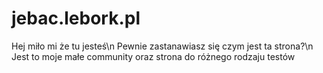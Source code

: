 # jebac.lebork.pl
Hej miło mi że tu jesteś\n
Pewnie zastanawiasz się czym jest ta strona?\n
Jest to moje małe community oraz strona do różnego rodzaju testów
